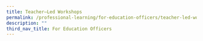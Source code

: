 ```yaml
---
title: Teacher–Led Workshops
permalink: /professional-learning/for-education-officers/teacher-led-workshops/
description: ""
third_nav_title: For Education Officers
---
```

